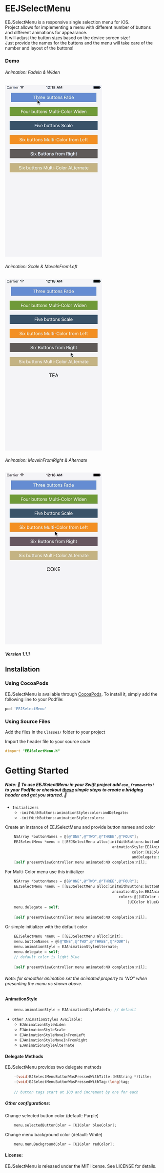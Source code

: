 # EEJSelectMenu

<!--[![CI Status](http://img.shields.io/travis/Ehsan Jahromi/EEJSelectMenu.svg?style=flat)](https://travis-ci.org/Ehsan Jahromi/EEJSelectMenu)-->
<!--[![Version](https://img.shields.io/cocoapods/v/EEJSelectMenu.svg?style=flat)](http://cocoapods.org/pods/EEJSelectMenu)-->
<!--[![License](https://img.shields.io/cocoapods/l/EEJSelectMenu.svg?style=flat)](http://cocoapods.org/pods/EEJSelectMenu)-->
<!--[![Platform](https://img.shields.io/cocoapods/p/EEJSelectMenu.svg?style=flat)](http://cocoapods.org/pods/EEJSelectMenu)-->


EEJSelectMenu is a responsive single selection menu for iOS.  
Project allows for implementing a menu with different number of buttons and different animations for appearance.  
It will adjust the button sizes based on the device screen size!   
Just provide the names for the buttons and the menu will take care of the number and layout of the buttons!

### Demo
###### Animation: FadeIn & Widen 
![](first.gif)

###### Animation: Scale & MoveInFromLeft 
![](second.gif)

###### Animation: MoveInFromRight & Alternate 
![](third.gif)

##### Version 1.1.1



## Installation

### Using CocoaPods
EEJSelectMenu is available through [CocoaPods](http://cocoapods.org). To install
it, simply add the following line to your Podfile:

```ruby
pod 'EEJSelectMenu'
```


### Using Source Files
Add the files in the `Classes/` folder to your project

Import the header file to your source code
```objective-c
#import "EEJSelectMenu.h"
```


Getting Started
==================
##### Note: 🔶 To use EEJSelectMenu in your Swift project add `use_frameworks!` to your Podfile or checkout [these](https://github.com/eejahromi/EEJSelectMenu/blob/master/swiftInstructions.md) simple steps to create a bridging header and  get you started. 🔶

* `Initializers`
  - `-initWithButtons:animationStyle:color:andDelegate:`
  - `-initWithButtons:animationStyle:colors:`

Create an instance of EEJSelectMenu and provide button names and color
```objective-c
    NSArray *buttonNames = @[@"ONE",@"TWO",@"THREE",@"FOUR"];
    EEJSelectMenu *menu = [[EEJSelectMenu alloc]initWithButtons:buttonNames
                                                 animationStyle:EEJAnimationStyleFadeIn
                                                          color:[UIColor darkGrayColor] 
                                                          andDelegate:self];
    [self presentViewController:menu animated:NO completion:nil];
```    
For Multi-Color menu use this initializer
```objective-c
    NSArray *buttonNames = @[@"ONE",@"TWO",@"THREE",@"FOUR"];
    EEJSelectMenu *menu = [[EEJSelectMenu alloc]initWithButtons:buttonNames
                                                 animationStyle:EEJAnimationStyleFadeIn
                                                    colors:@[[UIColor redColor],[UIColor greenColor]
                                                        [UIColor blueColor],[UIColor orangeColor]] ];
    menu.delegate = self;
                                                          
    [self presentViewController:menu animated:NO completion:nil];
``` 
Or simple initializer with the default color
```objective-c    
    EEJSelectMenu *menu = [[EEJSelectMenu alloc]init];
    menu.buttonNames = @[@"ONE",@"TWO",@"THREE",@"FOUR"];
    menu.animationStyle = EJAnimationStyleAlternate;
    menu.delegate = self;
    // default color is light blue
    
    [self presentViewController:menu animated:NO completion:nil];
```
###### Note: for smoother animation set the animated property to "NO" when presenting the menu as shown above.

#### AnimationStyle
```objective-c
    menu.animationStyle = EJAnimationStyleFadeIn; // default
```

* `Other AnimationStyles Available:`
  - `EJAnimationStyleWiden`
  - `EJAnimationStyleScale`
  - `EJAnimationStyleMoveInFromLeft`
  - `EJAnimationStyleMoveInFromRight`
  - `EJAnimationStyleAlternate`


#### Delegate Methods
EEJSelectMenu provides two delegate methods
```objective-c
    -(void)EJSelectMenuButtonWasPressedWithTitle:(NSString *)title;
    -(void)EJSelectMenuButtonWasPressedWithTag:(long)tag;
    
    // button tags start at 100 and increment by one for each
```

##### Other configurations:

Change selected button color (default: Purple)
```objective-c
    menu.selectedButtonColor = [UIColor blueColor];
```
Change menu background color (default: White)
```objective-c
    menu.menuBackgroundColor = [UIColor redColor];
```

#### License:
EEJSelectMenu is released under the MIT license. See LICENSE for details.

